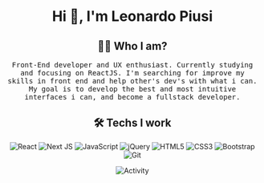 <h1 align="center">Hi 👋, I'm Leonardo Piusi</h1>
<h2 align="center"> 👨‍💻 Who I am?</h2>
<p align="center">
  <samp>
  Front-End developer and UX enthusiast. Currently studying and focusing on ReactJS. I'm searching for improve my skills in front end and help other's dev's  with what i can. My goal is to develop the best and most intuitive interfaces i can, and become a fullstack developer.
  </samp>
 </p>
<h2 align="center"> 🛠 Techs I work </h2>
 <p align="center">
<img alt="React" src="https://img.shields.io/badge/react%20-%2320232a.svg?&style=for-the-badge&logo=react&logoColor=%2361DAFB"/>
  <img alt="Next JS" src="https://img.shields.io/badge/next%20js%20-%23000000.svg?&style=for-the-badge&logo=next.js&logoColor=white"/>
  <img alt="JavaScript" src="https://img.shields.io/badge/javascript%20-%23323330.svg?&style=for-the-badge&logo=javascript&logoColor=%23F7DF1E"/>
  <img alt="jQuery" src="https://img.shields.io/badge/jquery%20-%230769AD.svg?&style=for-the-badge&logo=jquery&logoColor=white"/>
<img alt="HTML5" src="https://img.shields.io/badge/html5%20-%23E34F26.svg?&style=for-the-badge&logo=html5&logoColor=white"/>
<img alt="CSS3" src="https://img.shields.io/badge/css3%20-%231572B6.svg?&style=for-the-badge&logo=css3&logoColor=white"/>
<img alt="Bootstrap" src="https://img.shields.io/badge/bootstrap%20-%23563D7C.svg?&style=for-the-badge&logo=bootstrap&logoColor=white"/>
<img alt="Git" src="https://img.shields.io/badge/git%20-%23F05033.svg?&style=for-the-badge&logo=git&logoColor=white"/>
</p>

<p align="center">
    <img alt="Activity" src="https://activity-graph.herokuapp.com/graph?username=piusidev&theme=dracula"/>
</p>
